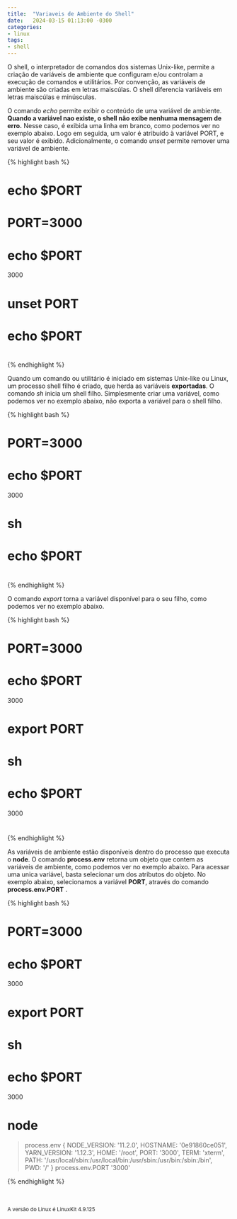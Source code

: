 ```yaml
---
title:  "Variaveis de Ambiente do Shell"
date:   2024-03-15 01:13:00 -0300
categories:
- linux
tags:
- shell 
---
```

O shell, o interpretador de comandos dos sistemas Unix-like, permite a criação de variáveis de ambiente que configuram e/ou controlam a execução de comandos e utilitários. Por convenção, as variáveis de ambiente são criadas em letras maiscúlas. O shell diferencia variáveis em letras maiscúlas e minúsculas. 

O comando *echo* permite exibir o conteúdo de uma variável de ambiente. **Quando a variável nao existe, o shell não exibe nenhuma mensagem de erro.** Nesse caso, é exibida uma linha em branco, como podemos ver no exemplo abaixo. Logo em seguida, um valor é atribuido à variável PORT, e seu valor é exibido. Adicionalmente, o comando *unset* permite remover uma variável de ambiente. 

{% highlight bash %}
# echo $PORT

# PORT=3000
# echo $PORT
3000
# unset PORT
# echo $PORT

# 
{% endhighlight %}

Quando um comando ou utilitário é iniciado em sistemas Unix-like ou Linux, um processo shell filho é criado, que herda as variáveis **exportadas**. O comando *sh* inicia um shell filho. Simplesmente criar uma variável, como podemos ver no exemplo abaixo, não exporta a variável para o shell filho.  

{% highlight bash %}
# PORT=3000
# echo $PORT
3000
# sh
# echo $PORT

# 
{% endhighlight %}

O comando *export* torna a variável disponível para o seu filho, como podemos ver no exemplo abaixo. 

{% highlight bash %}
# PORT=3000
# echo $PORT
3000
# export PORT
# sh
# echo $PORT
3000
# 
{% endhighlight %}

As variáveis de ambiente estão disponíveis dentro do processo que executa o **node**. O comando **process.env** retorna um objeto que contem as variáveis de ambiente, como podemos ver no exemplo abaixo. Para acessar uma unica variável, basta selecionar um dos atributos do objeto. No exemplo abaixo, selecionamos a variável **PORT**, através do comando **process.env.PORT** .

{% highlight bash %}
# PORT=3000
# echo $PORT
3000
# export PORT
# sh
# echo $PORT
3000
# 
# node
> process.env
{ NODE_VERSION: '11.2.0',
  HOSTNAME: '0e91860ce051',
  YARN_VERSION: '1.12.3',
  HOME: '/root',
  PORT: '3000',
  TERM: 'xterm',
  PATH:
   '/usr/local/sbin:/usr/local/bin:/usr/sbin:/usr/bin:/sbin:/bin',
  PWD: '/' }
> process.env.PORT
'3000'
> 
{% endhighlight %}

<br><br>
<sup> 
A versão do Linux é LinuxKit 4.9.125
</sup>
